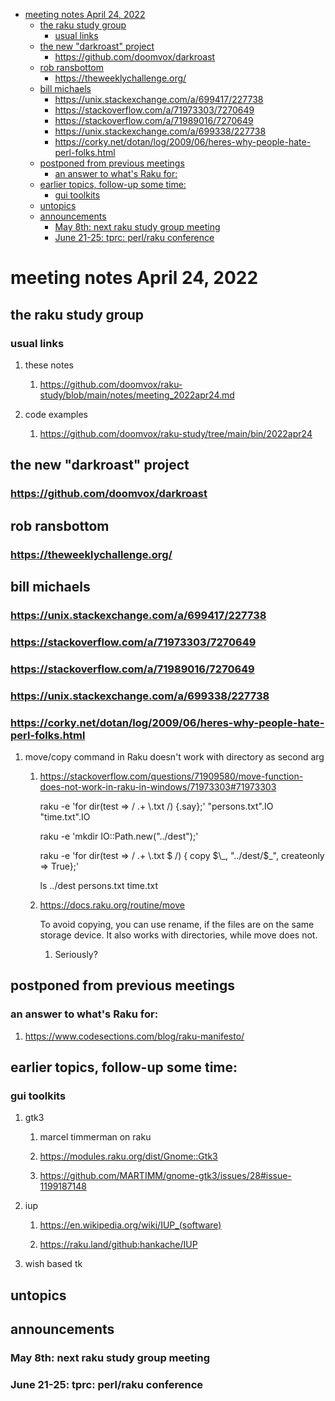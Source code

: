 - [meeting notes April 24, 2022](#org43346f8)
  - [the raku study group](#org1f1b3e1)
    - [usual links](#org7ebf685)
  - [the new "darkroast" project](#orgf2d865d)
    - [<https://github.com/doomvox/darkroast>](#org7f89a63)
  - [rob ransbottom](#org92f6ef2)
    - [<https://theweeklychallenge.org/>](#org6e7697e)
  - [bill michaels](#org9d588d7)
    - [<https://unix.stackexchange.com/a/699417/227738>](#orgf2b45e9)
    - [<https://stackoverflow.com/a/71973303/7270649>](#orgb3ef774)
    - [<https://stackoverflow.com/a/71989016/7270649>](#org1eac0ed)
    - [<https://unix.stackexchange.com/a/699338/227738>](#org0706fcd)
    - [<https://corky.net/dotan/log/2009/06/heres-why-people-hate-perl-folks.html>](#orgec1ab16)
  - [postponed from previous meetings](#org186d7a2)
    - [an answer to what's Raku for:](#org7071621)
  - [earlier topics, follow-up some time:](#org2114367)
    - [gui toolkits](#org393e0c4)
  - [untopics](#org758e7a6)
  - [announcements](#org54af00f)
    - [May 8th: next raku study group meeting](#org31ce022)
    - [June 21-25: tprc: perl/raku conference](#org62ec09f)


<a id="org43346f8"></a>

# meeting notes April 24, 2022


<a id="org1f1b3e1"></a>

## the raku study group


<a id="org7ebf685"></a>

### usual links

1.  these notes

    1.  <https://github.com/doomvox/raku-study/blob/main/notes/meeting_2022apr24.md>

2.  code examples

    1.  <https://github.com/doomvox/raku-study/tree/main/bin/2022apr24>


<a id="orgf2d865d"></a>

## the new "darkroast" project


<a id="org7f89a63"></a>

### <https://github.com/doomvox/darkroast>


<a id="org92f6ef2"></a>

## rob ransbottom


<a id="org6e7697e"></a>

### <https://theweeklychallenge.org/>


<a id="org9d588d7"></a>

## bill michaels


<a id="orgf2b45e9"></a>

### <https://unix.stackexchange.com/a/699417/227738>


<a id="orgb3ef774"></a>

### <https://stackoverflow.com/a/71973303/7270649>


<a id="org1eac0ed"></a>

### <https://stackoverflow.com/a/71989016/7270649>


<a id="org0706fcd"></a>

### <https://unix.stackexchange.com/a/699338/227738>


<a id="orgec1ab16"></a>

### <https://corky.net/dotan/log/2009/06/heres-why-people-hate-perl-folks.html>

1.  move/copy command in Raku doesn't work with directory as second arg

    1.  <https://stackoverflow.com/questions/71909580/move-function-does-not-work-in-raku-in-windows/71973303#71973303>
    
        raku -e 'for dir(test => / .+ \\.txt /) {.say};' "persons.txt".IO "time.txt".IO
        
        raku -e 'mkdir IO::Path.new("../dest");'
        
        raku -e 'for dir(test => / .+ \\.txt $ /) { copy $\_, "../dest/$\_", createonly => True};'
        
        ls ../dest persons.txt time.txt
    
    2.  <https://docs.raku.org/routine/move>
    
        To avoid copying, you can use rename, if the files are on the same storage device. It also works with directories, while move does not.
        
        1.  Seriously?


<a id="org186d7a2"></a>

## postponed from previous meetings


<a id="org7071621"></a>

### an answer to what's Raku for:

1.  <https://www.codesections.com/blog/raku-manifesto/>


<a id="org2114367"></a>

## earlier topics, follow-up some time:


<a id="org393e0c4"></a>

### gui toolkits

1.  gtk3

    1.  marcel timmerman on raku
    
    2.  <https://modules.raku.org/dist/Gnome::Gtk3>
    
    3.  <https://github.com/MARTIMM/gnome-gtk3/issues/28#issue-1199187148>

2.  iup

    1.  <https://en.wikipedia.org/wiki/IUP_(software)>
    
    2.  <https://raku.land/github:hankache/IUP>

3.  wish based tk


<a id="org758e7a6"></a>

## untopics


<a id="org54af00f"></a>

## announcements


<a id="org31ce022"></a>

### May 8th: next raku study group meeting


<a id="org62ec09f"></a>

### June 21-25: tprc: perl/raku conference
